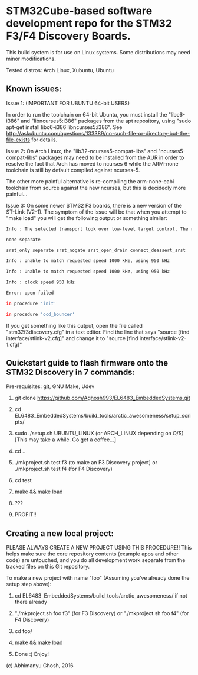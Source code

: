 # STM32Cube-based software development repo for the STM32 F3/F4 Discovery Boards.

This build system is for use on Linux systems. Some distributions may need minor modifications.

Tested distros: Arch Linux, Xubuntu, Ubuntu

## Known issues:

Issue 1: (IMPORTANT FOR UBUNTU 64-bit USERS)

In order to run the toolchain on 64-bit Ubuntu, you must install the "libc6-i386" and "libncurses5:i386" packages from the apt repository, using "sudo apt-get install libc6-i386 libncurses5:i386". See http://askubuntu.com/questions/133389/no-such-file-or-directory-but-the-file-exists for details.

Issue 2: On Arch Linux, the "lib32-ncurses5-compat-libs" and "ncurses5-compat-libs" packages may need to be installed from the AUR in order to resolve the fact that Arch has moved to ncurses 6 while the ARM-none toolchain is still by default compiled against ncurses-5.

The other more painful alternative is re-compiling the arm-none-eabi toolchain from source against the new ncurses, but this is decidedly more painful...

Issue 3: On some newer STM32 F3 boards, there is a new version of the ST-Link (V2-1). The symptom of the issue will be that when you attempt to "make load" you will get the following output or something similar:

```bash
Info : The selected transport took over low-level target control. The results might differ compared to plain JTAG/SWD

none separate

srst_only separate srst_nogate srst_open_drain connect_deassert_srst

Info : Unable to match requested speed 1000 kHz, using 950 kHz

Info : Unable to match requested speed 1000 kHz, using 950 kHz

Info : clock speed 950 kHz

Error: open failed

in procedure 'init' 

in procedure 'ocd_bouncer'

```

If you get something like this output, open the file called "stm32f3discovery.cfg" in a text editor. Find the line that says "source [find interface/stlink-v2.cfg]" and change it to "source [find interface/stlink-v2-1.cfg]"

## Quickstart guide to flash firmware onto the STM32 Discovery in 7 commands:

Pre-requisites: git, GNU Make, Udev

1) git clone https://github.com/Aghosh993/EL6483_EmbeddedSystems.git

2) cd EL6483_EmbeddedSystems/build_tools/arctic_awesomeness/setup_scripts/

3) sudo ./setup.sh UBUNTU_LINUX (or ARCH_LINUX depending on O/S) [This may take a while. Go get a coffee...]

4) cd ..

5) ./mkproject.sh test f3 (to make an F3 Discovery project) or ./mkproject.sh test f4 (for F4 Discovery)

6) cd test

7) make && make load

8) ???

9) PROFIT!!

## Creating a new local project:

PLEASE ALWAYS CREATE A NEW PROJECT USING THIS PROCEDURE!! This helps make sure the core repository contents (example apps and other code) are untouched, and you do all development work separate from the tracked files on this Git repository.

To make a new project with name "foo" (Assuming you've already done the setup step above):

1) cd EL6483_EmbeddedSystems/build_tools/arctic_awesomeness/ if not there already

2) "./mkproject.sh foo f3" (for F3 Discovery) or "./mkproject.sh foo f4" (for F4 Discovery)

3) cd foo/

4) make && make load

5) Done :) Enjoy!

(c) Abhimanyu Ghosh, 2016
